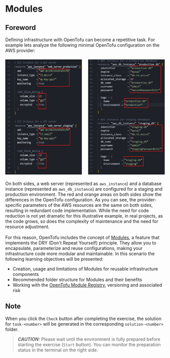 # Modules

## Foreword
Defining infrastructure with OpenTofu can become a repetitive task. For example lets analyze the following minimal OpenTofu configuration on the AWS provider:

<div style="display: flex; justify-content: space-between; margin: 20px 0;">
  <img src="assets/module_problem_duplication_1.png" alt="Module Problem Duplication 1" style="width: 48%;">
  <img src="assets/module_problem_duplication_2.png" alt="Module Problem Duplication 2" style="width: 48%;">
</div>

On both sides, a web server (represented as `aws_instance`) and a database instance (represented as `aws_db_instance`) are configured for a staging and production environment. The red and orange areas on both sides show the differences in the OpenTofu configuration. As you can see, the provider-specific parameters of the AWS resources are the same on both sides, resulting in redundant code implementation. While the need for code reduction is not yet dramatic for this illustrative example, in real projects, as the code grows, so does the complexity of maintenance and the need for resource adjustment.
<br>
<br>
For this reason, OpenTofu includes the concept of [Modules](https://opentofu.org/docs/language/modules/), a feature that implements the DRY (Don't Repeat Yourself) principle. They allow you to encapsulate, parameterize and reuse configurations, making your infrastructure code more modular and maintainable. In this scenario the following learning objectives will be presented:
- Creation, usage and limitations of Modules for reusable infrastructure components
- Recommended folder structure for Modules and their benefits
- Working with the [OpenTofu Module Registry](https://opentofu.org/registry/), versioning and associated risk 


## Note

When you click the `Check` button after completing the exercise, the solution for `task-<number>` will be generated in the corresponding `solution-<number>` folder.

> **_CAUTION:_** Please wait until the environment is fully prepared before starting the exercise (`Start` button). You can monitor the preparation status in the terminal on the right side.